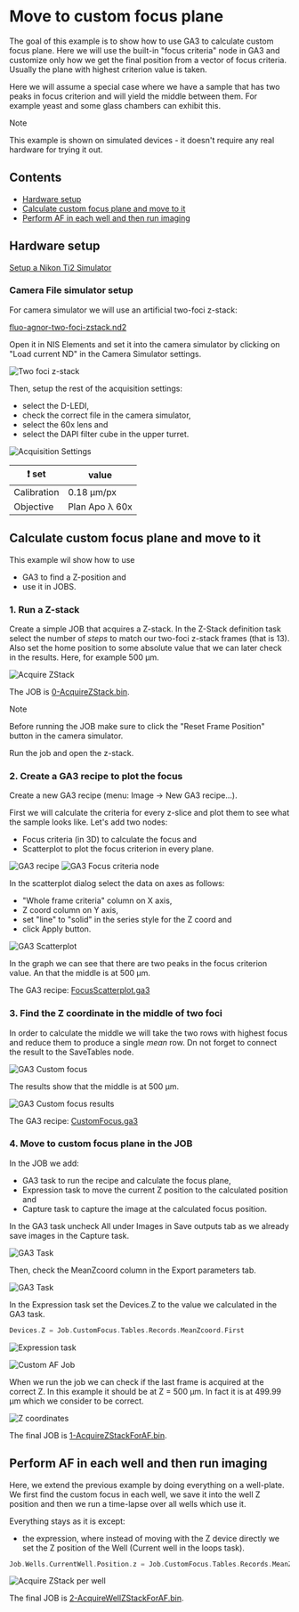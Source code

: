 # Move to custom focus plane

The goal of this example is to show how to use GA3 to calculate custom focus plane. Here we will use the built-in "focus criteria" node in GA3 and customize only how we get the final position from a vector of focus criteria. Usually the plane with highest criterion value is taken.

Here we will assume a special case where we have a sample that has two peaks in focus criterion and will yield the middle between them. For example yeast and some glass chambers can exhibit this.

> [!NOTE]
> This example is shown on simulated devices - it doesn't require any real hardware for trying it out.

## Contents
- [Hardware setup](#hardware-setup)
- [Calculate custom focus plane and move to it](#calculate-custom-focus-plane-and-move-to-it)
- [Perform AF in each well and then run imaging](#perform-af-in-each-well-and-then-run-imaging)

## Hardware setup

[Setup a Nikon Ti2 Simulator](../00-Common/Simulated_ti2_microscope_with_camera.md)

### Camera File simulator setup

For camera simulator we will use an artificial two-foci z-stack:

[fluo-agnor-two-foci-zstack.nd2](fluo-agnor-two-foci-zstack.nd2)

Open it in NIS Elements and set it into the camera simulator by clicking on "Load current ND" in the Camera Simulator settings. 

![Two foci z-stack](images/01-two-foci-zstack.png)

Then, setup the rest of the acquisition settings:

- select the D-LEDI,
- check the correct file in the camera simulator,
- select the 60x lens and
- select the DAPI filter cube in the upper turret.

![Acquisition Settings](images/02-acquisition_settings.png)

| :exclamation: set |  value         |
| ----------------- | -------------- |
| Calibration       | 0.18 µm/px     |
| Objective         | Plan Apo λ 60x |

## Calculate custom focus plane and move to it

This example wil show how to use 
- GA3 to find a Z-position and
- use it in JOBS.


### 1. Run a Z-stack

Create a simple JOB that acquires a Z-stack. In the Z-Stack definition task select the number of *steps* to match our two-foci z-stack frames (that is 13). Also set the home position to some absolute value that we can later check in the results. Here, for example 500 µm.

![Acquire ZStack](images/04-AcquireZStack_job.png)

The JOB is [0-AcquireZStack.bin](0-AcquireZStack.bin).

> [!NOTE]
> Before running the JOB make sure to click the "Reset Frame Position" button in the camera simulator.

Run the job and open the z-stack.

### 2. Create a GA3 recipe to plot the focus

Create a new GA3 recipe (menu: Image -> New GA3 recipe...).

First we will calculate the criteria for every z-slice and plot them to see what the sample looks like. Let's add two nodes:
- Focus criteria (in 3D) to calculate the focus and
- Scatterplot to plot the focus criterion in every plane.

![GA3 recipe](images/07-FocusCriteria_recipe.png)
![GA3 Focus criteria node](images/06-FocusCriteria_node.png)

In the scatterplot dialog select the data on axes as follows:
- "Whole frame criteria" column on X axis,
- Z coord column on Y axis,
- set "line" to "solid" in the series style for the Z coord and
- click Apply button.

![GA3 Scatterplot](images/08-FocusCriteria_results.png)

In the graph we can see that there are two peaks in the focus criterion value. An that the middle is at 500 µm.

The GA3 recipe: [FocusScatterplot.ga3](FocusScatterplot.ga3)

### 3. Find the Z coordinate in the middle of two foci

In order to calculate the middle we will take the two rows with highest focus and reduce them to produce a single *mean* row. Dn not forget to connect the result to the SaveTables node.

![GA3 Custom focus](images/09-CustomFocus_recipe.png)

The results show that the middle is at 500 µm.

![GA3 Custom focus results](images/10-CustomFocus_results.png)

The GA3 recipe: [CustomFocus.ga3](CustomFocus.ga3)

### 4. Move to custom focus plane in the JOB

In the JOB we add:
- GA3 task to run the recipe and calculate the focus plane,
- Expression task to move the current Z position to the calculated position and
- Capture task to capture the image at the calculated focus position.

In the GA3 task uncheck All under Images in Save outputs tab as we already save images in the Capture task.

![GA3 Task](images/11-GA3_task_1.png)

Then, check the MeanZcoord column in the Export parameters tab.

![GA3 Task](images/12-GA3_task_2.png)

In the Expression task set the Devices.Z to the value we calculated in the GA3 task.

```c
Devices.Z = Job.CustomFocus.Tables.Records.MeanZcoord.First
```

![Expression task](images/13-Expression_task.png)

![Custom AF Job](images/15-AcquireZStackForAF_job.png)

When we run the job we can check if the last frame is acquired at the correct Z. In this example it should be at Z = 500 µm. In fact it is at 499.99 µm which we consider to be correct. 

![Z coordinates](images/16-AcquireZStackForAF_outcome.png)

The final JOB is [1-AcquireZStackForAF.bin](1-AcquireZStackForAF.bin).


## Perform AF in each well and then run imaging

Here, we extend the previous example by doing everything on a well-plate. We first find the custom focus in each well, we save it into the well Z position and then we run a time-lapse over all wells which use it.

Everything stays as it is except:
- the expression, where instead of moving with the Z device directly we set the Z position of the Well (Current well in the loops task).

```c
Job.Wells.CurrentWell.Position.z = Job.CustomFocus.Tables.Records.MeanZcoord.First
```

![Acquire ZStack per well](images/20-AcquireWellZStackForAF_job.png)

The final JOB is [2-AcquireWellZStackForAF.bin](2-AcquireWellZStackForAF.bin).